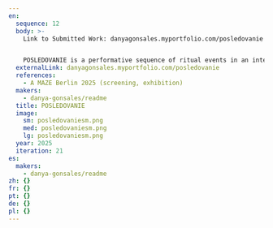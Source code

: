 ```yaml
---
en:
  sequence: 12
  body: >-
    Link to Submitted Work: danyagonsales.myportfolio.com/posledovanie 


    POSLEDOVANIE is a performative sequence of ritual events in an interactive and sound environment with an emphasis on bio-cybernetic symbolism. It requires active audience participation. It can accompany dance and performances, and be projected onto sculptures and architecture.
  externalLink: danyagonsales.myportfolio.com/posledovanie
  references:
    - A MAZE Berlin 2025 (screening, exhibition)
  makers:
    - danya-gonsales/readme
  title: POSLEDOVANIE
  image:
    sm: posledovaniesm.png
    med: posledovaniesm.png
    lg: posledovaniesm.png
  year: 2025
  iteration: 21
es:
  makers:
    - danya-gonsales/readme
zh: {}
fr: {}
pt: {}
de: {}
pl: {}
---
```


